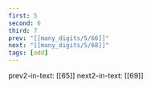 ```yaml
---
first: 5
second: 6
third: 7
prev: "[[many_digits/5/66]]"
next: "[[many_digits/5/68]]"
tags: [odd]
---
```

prev2-in-text: [[65]]
next2-in-text: [[69]]
